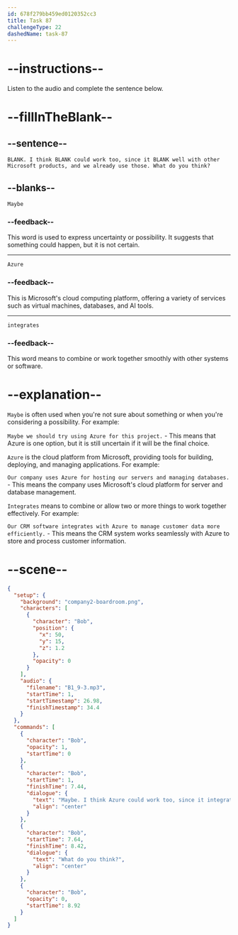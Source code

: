 ```yaml
---
id: 678f279bb459ed0120352cc3
title: Task 87
challengeType: 22
dashedName: task-87
---
```


<!-- (audio) Bob: Maybe. I think Azure could work too, since it integrates well with other Microsoft products, and we already use those. What do you think? -->

# --instructions--

Listen to the audio and complete the sentence below.

# --fillInTheBlank--

## --sentence--

`BLANK. I think BLANK could work too, since it BLANK well with other Microsoft products, and we already use those. What do you think?`

## --blanks--

`Maybe`

### --feedback--

This word is used to express uncertainty or possibility. It suggests that something could happen, but it is not certain.

---

`Azure`

### --feedback--

This is Microsoft's cloud computing platform, offering a variety of services such as virtual machines, databases, and AI tools.

---

`integrates`

### --feedback--

This word means to combine or work together smoothly with other systems or software.

# --explanation--

`Maybe` is often used when you're not sure about something or when you're considering a possibility. For example:

`Maybe we should try using Azure for this project.` - This means that Azure is one option, but it is still uncertain if it will be the final choice.

`Azure` is the cloud platform from Microsoft, providing tools for building, deploying, and managing applications. For example:

`Our company uses Azure for hosting our servers and managing databases.` - This means the company uses Microsoft's cloud platform for server and database management.

`Integrates` means to combine or allow two or more things to work together effectively. For example:

`Our CRM software integrates with Azure to manage customer data more efficiently.` - This means the CRM system works seamlessly with Azure to store and process customer information.

# --scene--

```json
{
  "setup": {
    "background": "company2-boardroom.png",
    "characters": [
      {
        "character": "Bob",
        "position": {
          "x": 50,
          "y": 15,
          "z": 1.2
        },
        "opacity": 0
      }
    ],
    "audio": {
      "filename": "B1_9-3.mp3",
      "startTime": 1,
      "startTimestamp": 26.98,
      "finishTimestamp": 34.4
    }
  },
  "commands": [
    {
      "character": "Bob",
      "opacity": 1,
      "startTime": 0
    },
    {
      "character": "Bob",
      "startTime": 1,
      "finishTime": 7.44,
      "dialogue": {
        "text": "Maybe. I think Azure could work too, since it integrates well with other Microsoft products and we already use those.",
        "align": "center"
      }
    },
    {
      "character": "Bob",
      "startTime": 7.64,
      "finishTime": 8.42,
      "dialogue": {
        "text": "What do you think?",
        "align": "center"
      }
    },
    {
      "character": "Bob",
      "opacity": 0,
      "startTime": 8.92
    }
  ]
}
```
